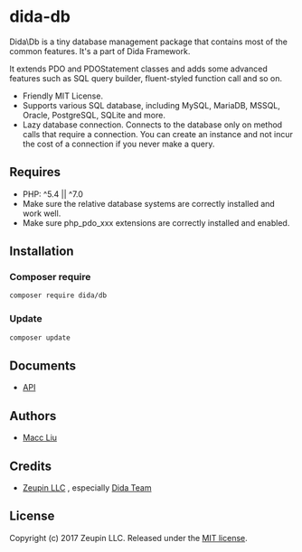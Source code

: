 # dida-db

Dida\Db is a tiny database management package that contains most of the common features. It's a part of Dida Framework.

It extends PDO and PDOStatement classes and adds some advanced features such as SQL query builder, fluent-styled  function call and so on.

* Friendly MIT License.
* Supports various SQL database, including MySQL, MariaDB, MSSQL, Oracle, PostgreSQL, SQLite and more.
* Lazy database connection. Connects to the database only on method calls that require a connection. You can create an instance and not incur the cost of a connection if you never make a query.

## Requires

* PHP: ^5.4 || ^7.0
* Make sure the relative database systems are correctly installed and work well.
* Make sure php_pdo_xxx extensions are correctly installed and enabled.

## Installation

### Composer require

```bash
composer require dida/db
```

### Update

```bash
composer update
```

## Documents

* [API](docs/README.md)


## Authors

* [Macc Liu](https://github.com/maccliu)

## Credits

* [Zeupin LLC](http://zeupin.com) , especially [Dida Team](http://dida.zeupin.com)

## License

Copyright (c) 2017 Zeupin LLC. Released under the [MIT license](LICENSE).